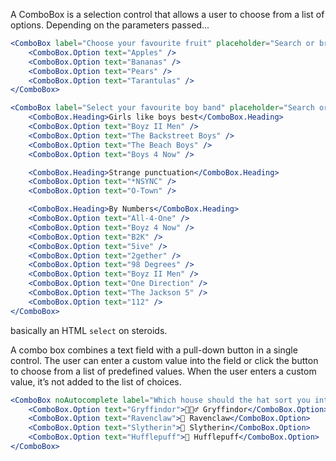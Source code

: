 A ComboBox is a selection control that allows a user to choose from a list of options. Depending on the parameters passed...

```jsx
<ComboBox label="Choose your favourite fruit" placeholder="Search or browse">
    <ComboBox.Option text="Apples" />
    <ComboBox.Option text="Bananas" />
    <ComboBox.Option text="Pears" />
    <ComboBox.Option text="Tarantulas" />
</ComboBox>
```

```jsx
<ComboBox label="Select your favourite boy band" placeholder="Search or browse" optionHeight={3}>
    <ComboBox.Heading>Girls like boys best</ComboBox.Heading>
    <ComboBox.Option text="Boyz II Men" />
    <ComboBox.Option text="The Backstreet Boys" />
    <ComboBox.Option text="The Beach Boys" />
    <ComboBox.Option text="Boys 4 Now" />

    <ComboBox.Heading>Strange punctuation</ComboBox.Heading>
    <ComboBox.Option text="*NSYNC" />
    <ComboBox.Option text="O-Town" />

    <ComboBox.Heading>By Numbers</ComboBox.Heading>
    <ComboBox.Option text="All-4-One" />
    <ComboBox.Option text="Boyz 4 Now" />
    <ComboBox.Option text="B2K" />
    <ComboBox.Option text="5ive" />
    <ComboBox.Option text="2gether" />
    <ComboBox.Option text="98 Degrees" />
    <ComboBox.Option text="Boyz II Men" />
    <ComboBox.Option text="One Direction" />
    <ComboBox.Option text="The Jackson 5" />
    <ComboBox.Option text="112" />
</ComboBox>
```

basically an HTML `select` on steroids.

A combo box combines a text field with a pull-down button in a single control. The user can enter a custom value into the field or click the button to choose from a list of predefined values. When the user enters a custom value, it’s not added to the list of choices.

```jsx
<ComboBox noAutocomplete label="Which house should the hat sort you into? 🧙‍♂️" placeholder="Select">
    <ComboBox.Option text="Gryffindor">🧙🏾‍♂️ Gryffindor</ComboBox.Option>
    <ComboBox.Option text="Ravenclaw">🦞 Ravenclaw</ComboBox.Option>
    <ComboBox.Option text="Slytherin">🐍 Slytherin</ComboBox.Option>
    <ComboBox.Option text="Hufflepuff">💨 Hufflepuff</ComboBox.Option>
</ComboBox>
```
